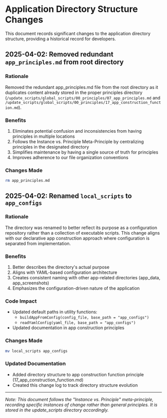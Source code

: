 # Application Directory Structure Changes

This document records significant changes to the application directory structure, providing a historical record for developers.

## 2025-04-02: Removed redundant `app_principles.md` from root directory

### Rationale
Removed the redundant app_principles.md file from the root directory as it duplicates content already stored in the proper principles directory (`/update_scripts/global_scripts/00_principles/07_app_principles.md` and `/update_scripts/global_scripts/00_principles/17_app_construction_function.md`).

### Benefits
1. Eliminates potential confusion and inconsistencies from having principles in multiple locations
2. Follows the Instance vs. Principle Meta-Principle by centralizing principles in the designated directory
3. Simplifies maintenance by having a single source of truth for principles
4. Improves adherence to our file organization conventions

### Changes Made
```bash
rm app_principles.md
```

## 2025-04-02: Renamed `local_scripts` to `app_configs`

### Rationale
The directory was renamed to better reflect its purpose as a configuration repository rather than a collection of executable scripts. This change aligns with our declarative app construction approach where configuration is separated from implementation.

### Benefits
1. Better describes the directory's actual purpose
2. Aligns with YAML-based configuration architecture
3. Creates consistent naming with other app-related directories (app_data, app_screenshots)
4. Emphasizes the configuration-driven nature of the application

### Code Impact
- Updated default paths in utility functions:
  - `buildAppFromConfig(config_file, base_path = "app_configs")`
  - `readYamlConfig(yaml_file, base_path = "app_configs")`
- Updated documentation in app construction principles

### Changes Made
```bash
mv local_scripts app_configs
```

### Updated Documentation
- Added directory structure to app construction function principle (17_app_construction_function.md)
- Created this change log to track directory structure evolution

---

*Note: This document follows the "Instance vs. Principle" meta-principle, recording specific instances of change rather than general principles. It is stored in the update_scripts directory accordingly.*